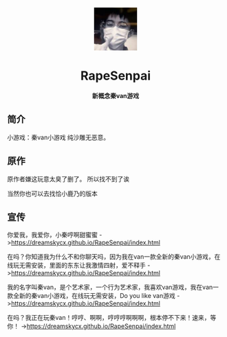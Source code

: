 <p align="center">
  <a href="https:/dreamskycx.github.io/RapeSenpai/index.html"><img src="https://github.com/dreamskycx/RapeSenpai/blob/main/static/image/ClickBefore.png?raw=true" width="100" height="100" alt="RapeSenpai"></a>
</p>
<div align="center">

# RapeSenpai
**新概念秦van游戏**
</div>

## 简介
小游戏：秦van小游戏
纯沙雕无恶意。

## 原作
原作者嫌这玩意太臭了删了。
所以找不到了诶

当然你也可以去找恰小鹿乃的版本

## 宣传
你爱我，我爱你，小秦哼啊甜蜜蜜
->https://dreamskycx.github.io/RapeSenpai/index.html

在吗？你知道我为什么不和你聊天吗，因为我在van一款全新的秦van小游戏，在线玩无需安装，里面的东东让我激情四射，爱不释手
->https://dreamskycx.github.io/RapeSenpai/index.html

我的名字叫秦van，是个艺术家，一个行为艺术家，我喜欢van游戏，我在van一款全新的秦van小游戏，在线玩无需安装，Do you like van游戏
->https://dreamskycx.github.io/RapeSenpai/index.html

在吗？我正在玩秦van！哼哼、啊啊，哼哼哼啊啊啊，根本停不下来！速来，等你！
->https://dreamskycx.github.io/RapeSenpai/index.html

